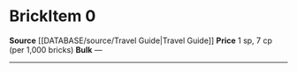 ﻿---
id: '1776'
item_category: Trade Goods
level: '0'
name: Brick
price: 1 sp, 7 cp (per 1,000 bricks)
rarity: Common
source: '[[DATABASE/source/Travel Guide|Travel Guide]]'
type: Item

---
# Brick<span class="item-type">Item 0</span>

**Source** [[DATABASE/source/Travel Guide|Travel Guide]]
**Price** 1 sp, 7 cp (per 1,000 bricks)
**Bulk** —

---